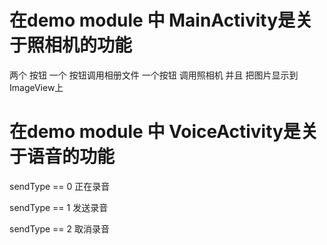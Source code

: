 # 在demo module 中   MainActivity是关于照相机的功能
两个 按钮
一个 按钮调用相册文件
一个按钮 调用照相机
并且 把图片显示到ImageView上


# 在demo module 中   VoiceActivity是关于语音的功能

sendType == 0  正在录音

sendType == 1  发送录音

sendType == 2  取消录音
